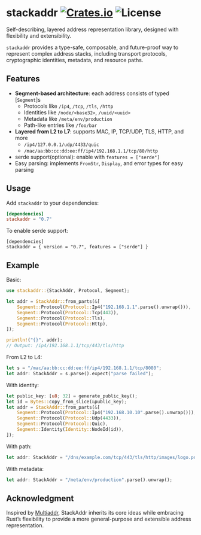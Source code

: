 [crates-badge]: https://img.shields.io/crates/v/stackaddr.svg
[crates-url]: https://crates.io/crates/stackaddr
[license-badge]: https://img.shields.io/crates/l/stackaddr.svg
[doc-url]: https://docs.rs/stackaddr/latest/stackaddr
[stackaddr-github-url]: https://github.com/fortnium/stackaddr

# stackaddr [![Crates.io][crates-badge]][crates-url] ![License][license-badge]
Self-describing, layered address representation library, designed with flexibility and extensibility.

`stackaddr` provides a type-safe, composable, and future-proof way to represent complex address stacks, including transport protocols, cryptographic identities, metadata, and resource paths.  

## Features
- **Segment-based architecture**: each address consists of typed [`Segment`]s
    - Protocols like `/ip4`, `/tcp`, `/tls`, `/http`
    - Identities like `/node/<base32>`, `/uuid/<uuid>`
    - Metadata like `/meta/env/production`
    - Path-like entries like `/foo/bar`
- **Layered from L2 to L7**: supports MAC, IP, TCP/UDP, TLS, HTTP, and more
    - `/ip4/127.0.0.1/udp/4433/quic`
    - `/mac/aa:bb:cc:dd:ee:ff/ip4/192.168.1.1/tcp/80/http`
- serde support(optional): enable with `features = ["serde"]`
- Easy parsing: implements `FromStr`, `Display`, and error types for easy parsing

## Usage
Add `stackaddr` to your dependencies:  
```toml:Cargo.toml
[dependencies]
stackaddr = "0.7"
```

To enable serde support:
```
[dependencies]
stackaddr = { version = "0.7", features = ["serde"] }
```

## Example
Basic:
```rust
use stackaddr::{StackAddr, Protocol, Segment};

let addr = StackAddr::from_parts(&[
    Segment::Protocol(Protocol::Ip4("192.168.1.1".parse().unwrap())),
    Segment::Protocol(Protocol::Tcp(443)),
    Segment::Protocol(Protocol::Tls),
    Segment::Protocol(Protocol::Http),
]);

println!("{}", addr); 
// Output: /ip4/192.168.1.1/tcp/443/tls/http
```

From L2 to L4:
```rust
let s = "/mac/aa:bb:cc:dd:ee:ff/ip4/192.168.1.1/tcp/8080";
let addr: StackAddr = s.parse().expect("parse failed");
```

With identity:
```rust
let public_key: [u8; 32] = generate_public_key();
let id = Bytes::copy_from_slice(&public_key);
let addr = StackAddr::from_parts(&[
    Segment::Protocol(Protocol::Ip4("192.168.10.10".parse().unwrap())),
    Segment::Protocol(Protocol::Udp(4433)),
    Segment::Protocol(Protocol::Quic),
    Segment::Identity(Identity::NodeId(id)),
]);
```

With path:
```rust
let addr: StackAddr = "/dns/example.com/tcp/443/tls/http/images/logo.png".parse().unwrap();
```

With metadata:
```rust
let addr: StackAddr = "/meta/env/production".parse().unwrap();
```

## Acknowledgment
Inspired by [Multiaddr](https://github.com/multiformats/multiaddr),
StackAddr inherits its core ideas while embracing Rust’s flexibility to provide a more general-purpose and extensible address representation.
